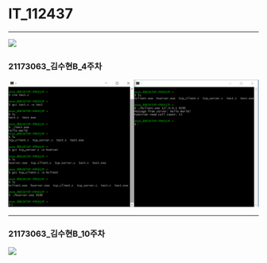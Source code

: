 # IT_112437
* * *
<img width="" height="" src="./png/빵.png"></img>
### 21173063_김수현B_4주차
<img width="" height="" src="./png/21173063_김수현B_4주차.PNG"></img>
* * *
### 21173063_김수현B_10주차
<img width="" height="" src="./png/21173063_김수현B_10주차.PN"></img>
